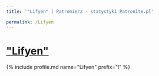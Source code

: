 ```yaml
---
title: '"Lifyen" | Patromierz - statystyki Patronite.pl'

permalink: /Lifyen
---
```


# ["Lifyen"](https://patronite.pl/Lifyen)

{% include profile.md name="Lifyen" prefix="l" %}
